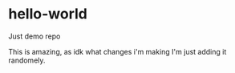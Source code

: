 # hello-world
Just demo repo

This is amazing, as idk what changes i'm making I'm just adding it randomely.

